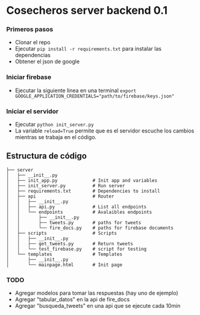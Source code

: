 # Cosecheros server backend 0.1

### Primeros pasos
- Clonar el repo
- Ejecutar `pip install -r requirements.txt` para instalar las dependencias
- Obtener el json de google

### Iniciar firebase
- Ejecutar la siguiente linea en una terminal `export GOOGLE_APPLICATION_CREDENTIALS="path/to/firebase/keys.json"`

### Iniciar el servidor
- Ejecutar `python init_server.py`
- La variable `reload=True` permite que es el servidor escuche los cambios mientras se trabaja en el código.

## Estructura de código
```
├── server
│   ├── __init__.py
│   ├── init_app.py             # Init app and variables
│   ├── init_server.py          # Run server
│   ├── requirements.txt        # Dependencies to install
│   ├── api                     # Router
│   │   ├── __init__.py
│   │   ├── api.py              # List all endpoints
│   │   └── endpoints           # Avalaibles endpoints
│   │       ├── __init__.py
│   │       ├── tweets.py       # paths for tweets
│   │       └── fire_docs.py    # paths for firebase documents
│   ├── scripts                 # Scripts
│   │   ├── __init__.py
│   │   ├── get_tweets.py       # Return tweets
│   │   └── test_firebase.py    # script for testing
│   └── templates               # Templates
│       ├── __init__.py
│       └── mainpage.html       # Init page
```

### TODO
- Agregar modelos para tomar las respuestas (hay uno de ejemplo)
- Agregar "tabular_datos" en la api de fire_docs
- Agregar "busqueda_tweets" en una api que se ejecute cada 10min
